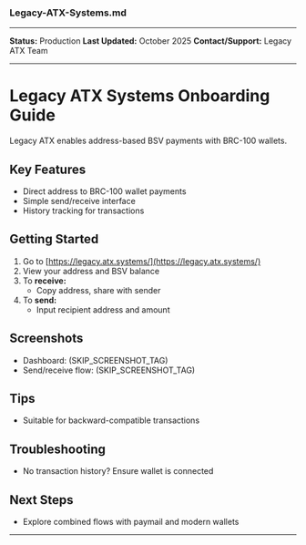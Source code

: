 ### Legacy-ATX-Systems.md

***
**Status:** Production
**Last Updated:** October 2025
**Contact/Support:** Legacy ATX Team

***
# Legacy ATX Systems Onboarding Guide

Legacy ATX enables address-based BSV payments with BRC-100 wallets.

## Key Features
- Direct address to BRC-100 wallet payments
- Simple send/receive interface
- History tracking for transactions

## Getting Started

1. Go to [https://legacy.atx.systems/](https://legacy.atx.systems/)
2. View your address and BSV balance
3. To **receive:**
   - Copy address, share with sender
4. To **send:**
   - Input recipient address and amount

## Screenshots
- Dashboard: (SKIP_SCREENSHOT_TAG)
- Send/receive flow: (SKIP_SCREENSHOT_TAG)

## Tips
- Suitable for backward-compatible transactions

## Troubleshooting
- No transaction history? Ensure wallet is connected

## Next Steps
- Explore combined flows with paymail and modern wallets

***
